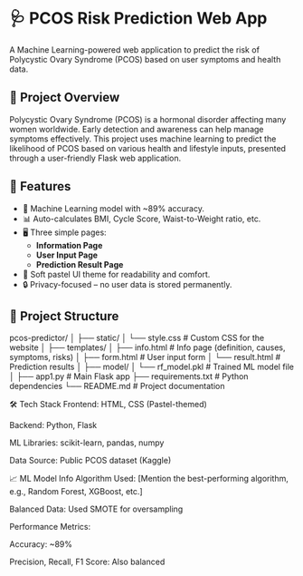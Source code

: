 # 🩺 PCOS Risk Prediction Web App

A Machine Learning-powered web application to predict the risk of Polycystic Ovary Syndrome (PCOS) based on user symptoms and health data.

## 📌 Project Overview

Polycystic Ovary Syndrome (PCOS) is a hormonal disorder affecting many women worldwide. Early detection and awareness can help manage symptoms effectively. This project uses machine learning to predict the likelihood of PCOS based on various health and lifestyle inputs, presented through a user-friendly Flask web application.

## 🚀 Features

- 🧠 Machine Learning model with ~89% accuracy.
- 📊 Auto-calculates BMI, Cycle Score, Waist-to-Weight ratio, etc.
- 🖥️ Three simple pages: 
  - **Information Page**
  - **User Input Page**
  - **Prediction Result Page**
- 🌸 Soft pastel UI theme for readability and comfort.
- 🔒 Privacy-focused – no user data is stored permanently.

## 📂 Project Structure


pcos-predictor/
│
├── static/
│   └── style.css                # Custom CSS for the website
│
├── templates/
│   ├── info.html                # Info page (definition, causes, symptoms, risks)
│   ├── form.html                # User input form
│   └── result.html              # Prediction results
│
├── model/
│   └── rf_model.pkl           # Trained ML model file
│
├── app1.py                       # Main Flask app
├── requirements.txt             # Python dependencies
└── README.md                    # Project documentation



🛠️ Tech Stack
Frontend: HTML, CSS (Pastel-themed)

Backend: Python, Flask

ML Libraries: scikit-learn, pandas, numpy

Data Source: Public PCOS dataset (Kaggle)

📈 ML Model Info
Algorithm Used: [Mention the best-performing algorithm, e.g., Random Forest, XGBoost, etc.]

Balanced Data: Used SMOTE for oversampling

Performance Metrics:

Accuracy: ~89%

Precision, Recall, F1 Score: Also balanced